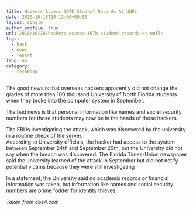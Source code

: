 ```yaml
---
title: Hackers Access 107K Student Records At UNFL
date: 2010-10-18T10:11:00+00:00
layout: single
author_profile: true
url: 2010/10/18/hackers-access-107k-student-records-at-unfl/
tags:
  - hack
  - news
  - report
lang: en
category: 
  - techblog
---
```

The good news is that overseas hackers apparently did not change the grades of more then 100 thousand University of North Florida students when they broke into the computer system in September.

The bad news is that personal information like names and social security numbers for those students may now be in the hands of those hackers.

The FBI is investigating the attack, which was discovered by the university in a routine check of the server.  
According to University officials, the hacker had access to the system between September 24th and September 29th, but the University did not say when the breach was discovered. The Florida Times-Union newspaper said the university learned of the attack in September but did not notify potential victims because they were still investigating

In a statement, the University said no academic records or financial information was taken, but information like names and social security numbers are prime fodder for identity thieves.

_Taken from cbs4.com_
